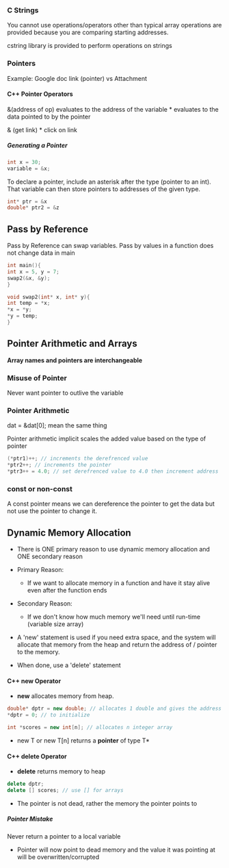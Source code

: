 ### C Strings
You cannot use operations/operators other than typical array operations are provided because you are comparing starting addresses.

cstring library is provided to perform operations on strings

### Pointers
Example: Google doc link (pointer) vs Attachment

#### C++ Pointer Operators
&(address of op) evaluates to the address of the variable
\* evaluates to the data pointed to by the pointer

& (get link)
\* click on link

##### Generating a Pointer
```c++
int x = 30;
variable = &x;
```

 To declare a pointer, include an asterisk after the type (pointer to an int). That variable can then store pointers to addresses of the given type.
 ```c++
 int* ptr = &x
 double* ptr2 = &z
```

## Pass by Reference
Pass by Reference can swap variables.
Pass by values in a function does not change data in main

```c++
int main(){
int x = 5, y = 7;
swap2(&x, &y);
}

void swap2(int* x, int* y){
int temp = *x;
*x = *y;
*y = temp;
}
```

## Pointer Arithmetic and Arrays

**Array names and pointers are interchangeable**

### Misuse of Pointer
Never want pointer to outlive the variable

### Pointer Arithmetic
dat = &dat[0];
mean the same thing

Pointer arithmetic implicit scales the added value based on the type of pointer

```c++
(*ptr1)++; // increments the derefrenced value
*ptr2++; // increments the pointer
*ptr3++ = 4.0; // set derefrenced value to 4.0 then increment address
```

### const or non-const
A const pointer means we can dereference the pointer to get the data but not use the pointer to change it.

## Dynamic Memory Allocation
- There is ONE primary reason to use dynamic memory allocation and ONE secondary reason
- Primary Reason:
	- If we want to allocate memory in a function and have it stay alive even after the function ends
- Secondary Reason:
	- If we don't know how much memory we'll need until run-time (variable size array)


- A 'new' statement is used if you need extra space, and the system will allocate that memory from the heap and return the address of / pointer to the memory.
- When done, use a 'delete' statement

#### C++ new Operator
- **new** allocates memory from heap. 
```c++
double* dptr = new double; // allocates 1 double and gives the address
*dptr = 0; // to initialize

int *scores = new int[n]; // allocates n integer array
```

- new T or new T[n] returns a **pointer** of type T*

#### C++ delete Operator
- **delete** returns memory to heap
```c++
delete dptr;
delete [] scores; // use [] for arrays
```
- The pointer is not dead, rather the memory the pointer points to

##### Pointer Mistake
Never return a pointer to a local variable
- Pointer will now point to dead memory and the value it was pointing at will be overwritten/corrupted
